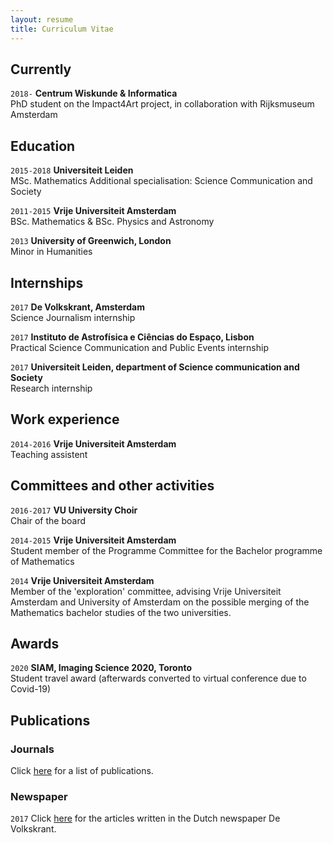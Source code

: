 ```yaml
---
layout: resume
title: Curriculum Vitae
---
```

## Currently
`2018-`
__Centrum Wiskunde & Informatica__ \
PhD student on the Impact4Art project, in collaboration with Rijksmuseum Amsterdam

## Education

`2015-2018`
__Universiteit Leiden__ \
MSc. Mathematics
Additional specialisation: Science Communication and Society

`2011-2015`
__Vrije Universiteit Amsterdam__ \
BSc. Mathematics & BSc. Physics and Astronomy

`2013`
__University of Greenwich, London__ \
Minor in Humanities

## Internships

`2017`
__De Volkskrant, Amsterdam__ \
Science Journalism internship

`2017`
__Instituto de Astrofísica e Ciências do Espaço, Lisbon__ \
Practical Science Communication and Public Events internship

`2017`
__Universiteit Leiden, department of Science communication and Society__ \
Research internship

## Work experience

`2014-2016`
__Vrije Universiteit Amsterdam__ \
Teaching assistent

## Committees and other activities 

`2016-2017`
__VU University Choir__ \
Chair of the board

`2014-2015`
__Vrije Universiteit Amsterdam__ \
Student member of the Programme Committee for the Bachelor programme of Mathematics

`2014`
__Vrije Universiteit Amsterdam__ \
Member of the 'exploration' committee, advising Vrije Universiteit Amsterdam and University of Amsterdam on the possible merging of the Mathematics bachelor studies of the two universities.  

## Awards

`2020`
__SIAM, Imaging Science 2020, Toronto__ \
Student travel award (afterwards converted to virtual conference due to Covid-19)

## Publications

### Journals
Click [here](https://orcid.org/0000-0001-5668-5326) for a list of publications. 
<!-- A list is also available [online](https://scholar.google.co.uk/citations?user=LTOTl0YAAAAJ) -->

### Newspaper

`2017`
Click [here](https://www.volkskrant.nl/auteur/francien-bossema) for the articles written in the Dutch newspaper De Volkskrant. 



<!-- ### Footer

Last updated: August 2020 -->


